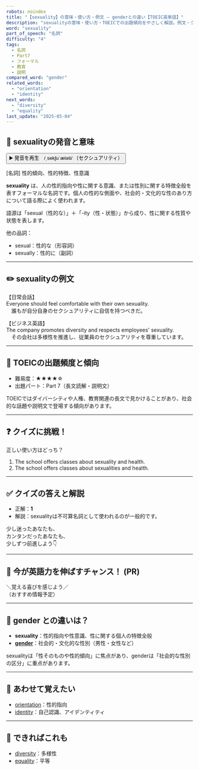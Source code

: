 ```yaml
---
robots: noindex
title: "【sexuality】の意味・使い方・例文 ― genderとの違い【TOEIC英単語】"
description: "sexualityの意味・使い方・TOEICでの出題傾向をやさしく解説。例文・クイズ付きでgenderとの違いもわかりやすく学べます。"
word: "sexuality"
part_of_speech: "名詞"
difficulty: "4"
tags:
  - 名詞
  - Part7
  - フォーマル
  - 教育
  - 説明
compared_word: "gender"
related_words:
  - "orientation"
  - "identity"
next_words:
  - "diversity"
  - "equality"
last_update: "2025-05-04"
---
```


## 🔰 sexualityの発音と意味

<button class="play-audio" onclick="playTTS('sexuality')">
  <span class="play-audio-main">
    ▶️ 発音を再生　/ˌsekʃuˈæləti/
  </span>
  <span class="play-audio-sub">
    （セクシュアリティ）
  </span>
</button>

[名詞] 性的傾向、性的特徴、性意識

**sexuality** は、人の性的指向や性に関する意識、または性別に関する特徴全般を表すフォーマルな名詞です。個人の性的な側面や、社会的・文化的な性のあり方について語る際によく使われます。

語源は「sexual（性的な）」＋「-ity（性・状態）」から成り、性に関する性質や状態を表します。

他の品詞：  
- sexual：性的な（形容詞）
- sexually：性的に（副詞）

---

## ✏️ sexualityの例文

【日常会話】  
Everyone should feel comfortable with their own sexuality.  
　誰もが自分自身のセクシュアリティに自信を持つべきだ。

【ビジネス英語】  
The company promotes diversity and respects employees' sexuality.  
　その会社は多様性を推進し、従業員のセクシュアリティを尊重しています。

---

## 🎯 TOEICの出題頻度と傾向

- 難易度：★★★★☆
- 出題パート：Part 7（長文読解・説明文）

TOEICではダイバーシティや人権、教育関連の長文で見かけることがあり、社会的な話題や説明文で登場する傾向があります。

---

## ❓ クイズに挑戦！

正しい使い方はどっち？

1. The school offers classes about sexuality and health.  
2. The school offers classes about sexualities and health.

---

## ✅ クイズの答えと解説

- 正解：**1**
- 解説：sexualityは不可算名詞として使われるのが一般的です。

少し迷ったあなたも、  
カンタンだったあなたも、  
少しずつ前進しよう👇️

---

## 🚀 今が英語力を伸ばすチャンス！ (PR)

<div class="info-center">
＼覚える喜びを感じよう／<br>  
（おすすめ情報予定）
</div>

---

## 🤔  gender との違いは？

- **sexuality**：性的指向や性意識、性に関する個人の特徴全般
- **[gender](/gender)**：社会的・文化的な性別（男性・女性など）

sexualityは「性そのものや性的傾向」に焦点があり、genderは「社会的な性別の区分」に重点があります。

---

## 🧩 あわせて覚えたい

- [orientation](/orientation)：性的指向
- [identity](/identity)：自己認識、アイデンティティ

---

## 📖 できればこれも

- [diversity](/diversity)：多様性
- [equality](/equality)：平等

<!-- cvid: aid05_bid42 -->
